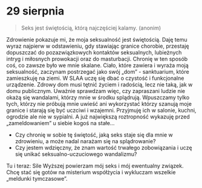 
# 29 sierpnia

> Seks jest świętością, którą najczęściej kalamy. (anonim)

Zdrowienie pokazuje mi, że moja seksualność jest świętością. Daję temu wyraz najpierw w odstawieniu, gdy stawiając granice chorobie, przestaję dopuszczać do pozazwiązkowych kontaktów seksualnych, lubieżnych intryg i miłosnych prowokacji oraz do masturbacji. Chronię w ten sposób coś, co zawsze było we mnie skalane. Ciało, które zawiera i wyraża moją seksualność, zaczynam postrzegać jako swój „dom” - sanktuarium, które zamieszkuję na ziemi. W SLAA uczę się dbać o czystość i funkcjonalne urządzenie. Zdrowy dom musi tętnić życiem i radością, lecz nie taką, jak w domu publicznym. Uważnie sprawdzam więc, czy zapraszani ludzie nie okażą się wandalami, którzy mnie w środku splądrują. Wpuszczamy tylko tych, którzy nie próbują mnie uwieść ani wykorzystać którzy szanują moje granice i starają się być uczciwi i wzajemni. Przyjmuję ich w salonie, kuchni, ogrodzie ale nie w sypialni. A już największą roztropność wykazuję przed „zameldowaniem” u siebie kogoś na stałe...

- Czy chronię w sobie tę świętość, jaką seks staje się dla mnie w zdrowieniu, a może nadal narażam się na splądrowanie?
- Czy jestem wdzięczny, że znam wartość trwałego zobowiązania i uczę się unikać seksualno-uczuciowego wandalizmu?

Tu i teraz: Sile Wyższej powierzam mój seks i mój ewentualny związek. Chcę stać się gotów na misterium współżycia i wykluczam wszelkie „meldunki tymczasowe”.
